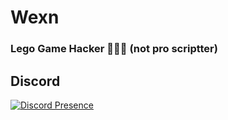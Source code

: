 # Wexn

### Lego Game Hacker 👿👿😈 (not pro scriptter)




## Discord

[![Discord Presence](https://lanyard.cnrad.dev/api/715647483640021093)](https://discord.com/users/715647483640021093)


